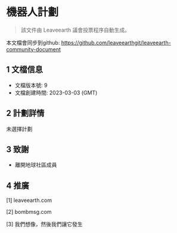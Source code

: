 # 機器人計劃

>該文件由 Leaveearth 議會投票程序自動生成。

本文檔會同步到github: https://github.com/leaveearthgit/leaveearth-community-document

## 1 文檔信息

- 文檔版本號: 9
- 文檔創建時間: 2023-03-03 (GMT)

## 2 計劃詳情

未選擇計劃

## 3 致謝
* 離開地球社區成員

## 4 推廣
[1] leaveearth.com

[2] bombmsg.com

[3] 我們想像，然後我們讓它發生